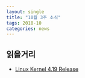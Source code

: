 ```yaml
---
layout: single
title: "10월 3주 소식"
tags: 2018-10
categories: news
---
```

## 읽을거리

- [Linux Kernel 4.19 Release](https://git.kernel.org/pub/scm/linux/kernel/git/stable/linux.git/log/?h=linux-4.19.y)
